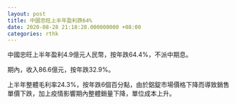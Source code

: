 ```yaml
---
layout: post
title: 中國忠旺上半年盈利跌64%
date: 2020-08-28 21:18:28.000000000 +08:00
categories: rthk
---
```


中國忠旺上半年盈利4.9億元人民幣，按年跌64.4%，不派中期息。

期內，收入86.6億元，按年跌32.9%。

上半年整體毛利率24.3%，按年跌6個百分點，由於鋁錠市場價格下降而導致銷售單價下跌，加上疫情影響期內整體銷量下降，單位成本上升。
